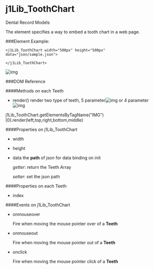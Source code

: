 # j1Lib_ToothChart 
Dental Record Models

The element specifies a way to embed a tooth chart in a web page.

###Element
Example:

    <j1Lib_ToothChart width="500px" height="500px" data="json/sample.json">
		
    </j1Lib_ToothChart>
![img](https://i.imgur.com/YOSPDzH.png)

###DOM Reference

####Methods  on each Teeth
- render()
 render two type of teeth, 5 parameter![img](http://i.imgur.com/P97hAFY.png) or 4 parameter![img](http://i.imgur.com/rtVdBkS.png)
    
 j1Lib_ToothChart.getElementsByTagName("IMG")[0].render(left,top,right,bottom,middle)

####Properties on j1Lib_ToothChart
 - width
 - height
 - data 
  the **path** of json for data binding on init
  
   *getter*: return the Teeth Array
   
   *setter*: set the json path

####Properties on each Teeth
- index

####Events on j1Lib_ToothChart
- onmouseover

   Fire when moving the mouse pointer over of a **Teeth**

- onmouseout

   Fire when moving the mouse pointer out of a **Teeth**

- onclick

   Fire when moving the mouse pointer click of a **Teeth**
